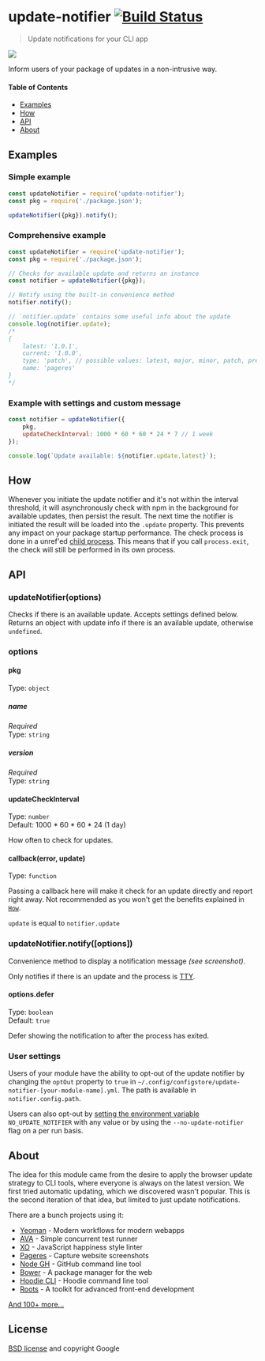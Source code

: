 # update-notifier [![Build Status](https://travis-ci.org/yeoman/update-notifier.svg?branch=master)](https://travis-ci.org/yeoman/update-notifier)

> Update notifications for your CLI app

![](screenshot.png)

Inform users of your package of updates in a non-intrusive way.

#### Table of Contents

- [Examples](#examples)
- [How](#how)
- [API](#api)
- [About](#about)


## Examples

### Simple example

```js
const updateNotifier = require('update-notifier');
const pkg = require('./package.json');

updateNotifier({pkg}).notify();
```

### Comprehensive example

```js
const updateNotifier = require('update-notifier');
const pkg = require('./package.json');

// Checks for available update and returns an instance
const notifier = updateNotifier({pkg});

// Notify using the built-in convenience method
notifier.notify();

// `notifier.update` contains some useful info about the update
console.log(notifier.update);
/*
{
	latest: '1.0.1',
	current: '1.0.0',
	type: 'patch', // possible values: latest, major, minor, patch, prerelease, build
	name: 'pageres'
}
*/
```

### Example with settings and custom message

```js
const notifier = updateNotifier({
	pkg,
	updateCheckInterval: 1000 * 60 * 60 * 24 * 7 // 1 week
});

console.log(`Update available: ${notifier.update.latest}`);
```


## How

Whenever you initiate the update notifier and it's not within the interval threshold, it will asynchronously check with npm in the background for available updates, then persist the result. The next time the notifier is initiated the result will be loaded into the `.update` property. This prevents any impact on your package startup performance.
The check process is done in a unref'ed [child process](http://nodejs.org/api/child_process.html#child_process_child_process_spawn_command_args_options). This means that if you call `process.exit`, the check will still be performed in its own process.


## API

### updateNotifier(options)

Checks if there is an available update. Accepts settings defined below. Returns an object with update info if there is an available update, otherwise `undefined`.

### options

#### pkg

Type: `object`

##### name

*Required*  
Type: `string`

##### version

*Required*  
Type: `string`

#### updateCheckInterval

Type: `number`  
Default: 1000 * 60 * 60 * 24 (1 day)

How often to check for updates.

#### callback(error, update)

Type: `function`  

Passing a callback here will make it check for an update directly and report right away. Not recommended as you won't get the benefits explained in [`How`](#how).

`update` is equal to `notifier.update`


### updateNotifier.notify([options])

Convenience method to display a notification message *(see screenshot)*.

Only notifies if there is an update and the process is [TTY](http://nodejs.org/api/tty.html).

#### options.defer

Type: `boolean`  
Default: `true`

Defer showing the notification to after the process has exited.


### User settings

Users of your module have the ability to opt-out of the update notifier by changing the `optOut` property to `true` in `~/.config/configstore/update-notifier-[your-module-name].yml`. The path is available in `notifier.config.path`.

Users can also opt-out by [setting the environment variable](https://github.com/sindresorhus/guides/blob/master/set-environment-variables.md) `NO_UPDATE_NOTIFIER` with any value or by using the `--no-update-notifier` flag on a per run basis.


## About

The idea for this module came from the desire to apply the browser update strategy to CLI tools, where everyone is always on the latest version. We first tried automatic updating, which we discovered wasn't popular. This is the second iteration of that idea, but limited to just update notifications.

There are a bunch projects using it:

- [Yeoman](http://yeoman.io) - Modern workflows for modern webapps
- [AVA](https://github.com/sindresorhus/ava) - Simple concurrent test runner
- [XO](https://github.com/sindresorhus/xo) - JavaScript happiness style linter
- [Pageres](https://github.com/sindresorhus/pageres) - Capture website screenshots
- [Node GH](http://nodegh.io) - GitHub command line tool
- [Bower](http://bower.io) - A package manager for the web
- [Hoodie CLI](http://hood.ie) - Hoodie command line tool
- [Roots](http://roots.cx) - A toolkit for advanced front-end development

[And 100+ more...](https://www.npmjs.org/browse/depended/update-notifier)


## License

[BSD license](http://opensource.org/licenses/bsd-license.php) and copyright Google
